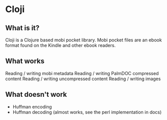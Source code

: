 # Cloji

## What is it?

Cloji is a Clojure based mobi pocket library. Mobi pocket files are an ebook format found on the Kindle and other ebook readers.

## What works

Reading / writing mobi metadata
Reading / writing PalmDOC compressed content
Reading / writing uncompressed content
Reading / writing images

## What doesn't work

- Huffman encoding
- Huffman decoding (almost works, see the perl implementation in docs)
